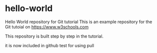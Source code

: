 # hello-world
Hello World repository for Git tutorial
This is an example repository for the Git tutoial on https://www.w3schools.com

This repository is built step by step in the tutorial.

it is now included in github
test for using pull
